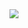 <img  width="" src="https://i.postimg.cc/m2sd6yQX/screencapture-icy-tales-client-vercel-app-2024-11-14-20-22-57.png" />
